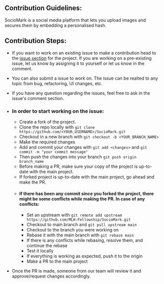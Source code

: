 ## Contribution Guidelines:

SocioMark is a social media platform that lets you upload images and secures them by embedding a personalised hash.

## Contribution Steps:

- If you want to work on an existing issue to make a contribution head to the [issue section](https://github.com/MLH-Fellowship/SocioMark/issues) for the project.
If you are working on a pre-existing issue, let us know by assigning it to yourself or let us know in the comment.
- You can also submit a issue to work on. The issue can be realted to any topic from bug, refactoring, UI changes, etc.
- If you have any question regarding the issues, feel free to ask in the issue's comment section.

- ### In order to start working on the issue:
  - Create a fork of the project.
  - Clone the repo locally with `git clone https://github.com/<YOUR_USERNAME>/SocioMark.git`
  - Checkout in a new branch with `git checkout -b <YOUR_BRANCH_NAME>`
  - Make the required changes
  - Add and commit your changes with `git add <changes>` and `git commit -m "your commit message"`
  - Then push the changes into your branch `git push origin branch_name`
  - Before making a PR, make sure your copy of the project is up-to-date with the main project.
  - If forked project is up-to-date with the main project, go ahead and make the PR.
  - #### If there has been any commit since you forked the project, there might be some conflicts while making the PR. In case of any conflicts:
    - Set an upstream with `git remote add upstream https://github.com/MLH-Fellowship/SocioMark.git`
    - Checkout to main branch and `git pull upstream main`
    - Checkout to the branch you were working on
    - Rebase it with the main branch with `git rebase main`
    - If there is any conflicts while rebasing, resolve them, and continue the rebase
    - Test it locally
    - If everything is working as expected, push it to the origin
    - Make a PR to the main project
- Once the PR is made, someone from our team will review it and approve/request changes accordingly.
